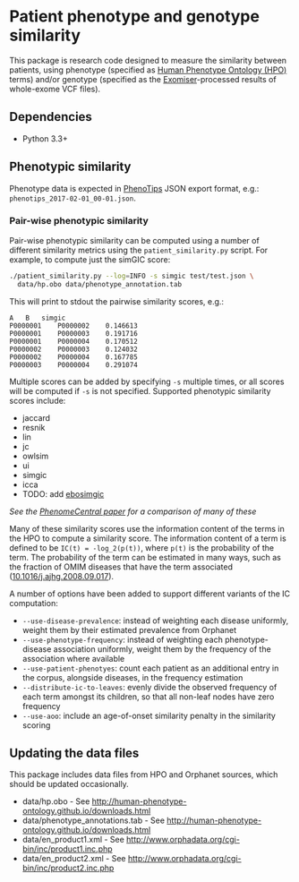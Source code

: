 
# Patient phenotype and genotype similarity
This package is research code designed to measure the similarity between patients, using phenotype (specified as [Human Phenotype Ontology (HPO)](human-phenotype-ontology.github.io) terms) and/or genotype (specified as the [Exomiser](http://www.sanger.ac.uk/science/tools/exomiser)-processed results of whole-exome VCF files). 

## Dependencies

- Python 3.3+

## Phenotypic similarity

Phenotype data is expected in [PhenoTips](phenotips.org) JSON export format, e.g.: `phenotips_2017-02-01_00-01.json`.

### Pair-wise phenotypic similarity

Pair-wise phenotypic similarity can be computed using a number of different similarity metrics using the `patient_similarity.py` script. For example, to compute just the simGIC score:
```bash
./patient_similarity.py --log=INFO -s simgic test/test.json \
  data/hp.obo data/phenotype_annotation.tab
```

This will print to stdout the pairwise similarity scores, e.g.:
```
A	B	simgic
P0000001	P0000002	0.146613
P0000001	P0000003	0.191716
P0000001	P0000004	0.170512
P0000002	P0000003	0.124032
P0000002	P0000004	0.167785
P0000003	P0000004	0.291074
```

Multiple scores can be added by specifying `-s` multiple times, or all scores will be computed if `-s` is not specified. Supported phenotypic similarity scores include:
- jaccard
- resnik
- lin
- jc
- owlsim
- ui
- simgic
- icca
- TODO: add [ebosimgic](http://rucs.ca/computational-biology/exponential-back-off-simgic)

_See the [PhenomeCentral paper](http://dx.doi.org/10.1002/humu.22851) for a comparison of many of these_

Many of these similarity scores use the information content of the terms in the HPO to compute a similarity score. The information content of a term is defined to be `IC(t) = -log_2(p(t))`, where `p(t)` is the probability of the term. The probability of the term can be estimated in many ways, such as the fraction of OMIM diseases that have the term associated ([10.1016/j.ajhg.2008.09.017](https://dx.doi.org/10.1016%2Fj.ajhg.2008.09.017)).

A number of options have been added to support different variants of the IC computation:
- `--use-disease-prevalence`: instead of weighting each disease uniformly, weight them by their estimated prevalence from Orphanet
- `--use-phenotype-frequency`: instead of weighting each phenotype-disease association uniformly, weight them by the frequency of the association where available
- `--use-patient-phenotyes`: count each patient as an additional entry in the corpus, alongside diseases, in the frequency estimation
- `--distribute-ic-to-leaves`: evenly divide the observed frequency of each term amongst its children, so that all non-leaf nodes have zero frequency
- `--use-aoo`: include an age-of-onset similarity penalty in the similarity scoring

## Updating the data files

This package includes data files from HPO and Orphanet sources, which should be updated occasionally.

- data/hp.obo - See http://human-phenotype-ontology.github.io/downloads.html
- data/phenotype_annotations.tab - See http://human-phenotype-ontology.github.io/downloads.html
- data/en_product1.xml - See http://www.orphadata.org/cgi-bin/inc/product1.inc.php
- data/en_product2.xml - See http://www.orphadata.org/cgi-bin/inc/product2.inc.php
